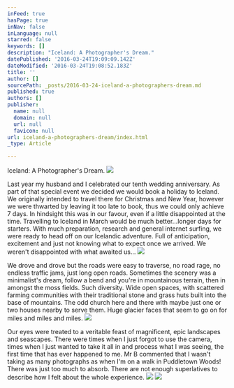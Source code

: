 ```yaml
---
inFeed: true
hasPage: true
inNav: false
inLanguage: null
starred: false
keywords: []
description: "Iceland: A Photographer's Dream."
datePublished: '2016-03-24T19:09:09.142Z'
dateModified: '2016-03-24T19:08:52.183Z'
title: ''
author: []
sourcePath: _posts/2016-03-24-iceland-a-photographers-dream.md
published: true
authors: []
publisher:
  name: null
  domain: null
  url: null
  favicon: null
url: iceland-a-photographers-dream/index.html
_type: Article

---
```

Iceland: A Photographer's Dream.
![](https://s3-us-west-2.amazonaws.com/the-grid-img/p/ab63df675d07f69b37803f985d637f8f14fb3523.jpg)

Last year my husband and I celebrated our tenth wedding anniversary. As part of that special event we decided we would book a holiday to Iceland. We originally intended to travel there for Christmas and New Year, however we were thwarted by leaving it too late to book, thus we could only achieve 7 days. In hindsight this was in our favour, even if a little disappointed at the time. Travelling to Iceland in March would be much better...longer days for starters.
With much preparation, research and general internet surfing, we were ready to head off on our Icelandic adventure. Full of anticipation, excitement and just not knowing what to expect once we arrived. We weren't disappointed with what awaited us...
![](https://the-grid-user-content.s3-us-west-2.amazonaws.com/e9de48dd-d7d7-4505-b03f-f72228d2f31d.jpg)

We drove and drove but the roads were easy to traverse, no road rage, no endless traffic jams, just long open roads. Sometimes the scenery was a minimalist's dream, follow a bend and you're in mountainous terrain, then in amongst the moss fields. Such diversity. Wide open spaces, with scattered farming communities with their traditional stone and grass huts built into the base of mountains. The odd church here and there with maybe just one or two houses nearby to serve them. Huge glacier faces that seem to go on for miles and miles and miles. ![](https://the-grid-user-content.s3-us-west-2.amazonaws.com/1aa23855-4a8b-4541-990f-9dcda5d430d5.jpg)

Our eyes were treated to a veritable feast of magnificent, epic landscapes and seascapes. There were times when I just forgot to use the camera, times when I just wanted to take it all in and process what I was seeing, the first time that has ever happened to me. Mr B commented that I wasn't taking as many photographs as when I'm on a walk in Puddletown Woods! There was just too much to absorb. There are not enough superlatives to describe how I felt about the whole experience. 
![](https://the-grid-user-content.s3-us-west-2.amazonaws.com/c18038de-7d06-4ee3-afd8-a5f0b0e390b1.jpg)
![](https://the-grid-user-content.s3-us-west-2.amazonaws.com/23f69f55-a3a8-423d-9f31-c4ed436fc77d.jpg)